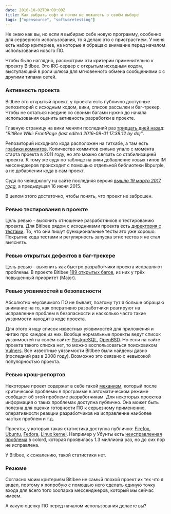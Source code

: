 ```yaml
---
date: 2016-10-02T00:00:00Z
title: Как выбрать софт и потом не пожалеть о своём выборе
tags: ["opensource", "softwaretesting"]
---
```


Не знаю как вы, но если я выбираю себе новую программу, особенно для серверного
использования, то я делаю это с пристрастием. У меня есть набор критериев, на
которые я обращаю внимание перед началом использования нового ПО.

Чтобы было наглядно, рассмотрим эти критерии применительно к проекту Bitlbee.
Это IRC‐сервер с открытым исходным кодом, выступающий в роли шлюза для
мгновенного обмена сообщениями с с другими типами сетей.

### Активность проекта

Bitlbee это открытый проект, у проекта есть публично доступные репозиторий с
исходным кодом, вики, список рассылки и баг-трекер. Чтобы не остаться наедине со
своими багами нужно до начала использования оценить активность разработки в
проекте.

Главную страницу на вики меняли последний раз [тридцать дней
назад](https://wiki.bitlbee.org/): _"BitlBee Wiki: FrontPage (last edited
2016-09-01 17:38:12 by dx)"_.

Репозиторий исходного кода расположен на гитхабе, а там есть [графики
коммитов](https://github.com/bitlbee/bitlbee/graphs/commit-activity). Количество
коммитов сильно упало с момента старта проекта в 2011 году, но это можно связать
со стабилизацией проекта. К тому же судя по таблице на вики добавление новых
типов IM мессенджеров происходит с помощью отдельной библиотеки libpurple, а не
добавлении кода в сам проект.

Судя по чейнджлогу на сайте последняя версия *[вышла 19 марта 2017
года](https://www.bitlbee.org/main.php/changelog.html)*, а предыдущая 16 июня
2015.

В целом этого достаточно, чтобы понять, что проект не заброшен.


### Ревью тестирования в проекте

Цель ревью - выяснить отношение разработчиков к тестированию проекта.  Для
Bitlbee рядом с исходниками проекта есть [директория с
тестами](https://github.com/bitlbee/bitlbee/tree/master/tests).  То, что они
пишут функциональные тесты это уже хорошо. Покрытие кода тестами и регулярность
запуска этих тестов я не стал выяснять.


### Ревью открытых дефектов в баг-трекере

Цель ревью - выяснить как быстро разработчики проекта исправляют проблемы. В
проекте Bitlbee [189 открытых багов](https://bugs.bitlbee.org/query), из них у
трёх повышенный приоритет (Major).


### Ревью уязвимостей в безопасности

Абсолютно неуязвимого ПО не бывает, поэтому тут я больше обращаю внимание на то,
как оперативно разработчики реагируют на исправление проблем в безопасности и
насколько часто такие уязвимости находят в коде проекта.

Для этого я ищу список известных уязвимостей для приложения и читаю про каждое
из них. Вообще нормальные проекты ведут список уязвимостей на своём сайте:
[PostgreSQL](https://www.postgresql.org/support/security/),
[OpenBSD](http://www.openbsd.org/errata60.html). Но если на сайте проекта такого
списка нет, то можно воспользоваться поисковиком
[Vulners](https://vulners.com/search?query=bitlbee). Все известные уязвимости
Bitlbee были найдены давно (последний раз в 2008 году). Возможно это связано с
невысокой популярностью проекта.


### Ревью крэш-репортов

Некоторые проект содержат в себе такой
[механизм](https://en.wikipedia.org/wiki/Crash_reporter), который после
критической проблемы в программе в автоматическом режиме сообщает об этой
проблеме разработчикам. Для некоторых проектов информация о таких проблемах
доступна публично. Она может быть полезна для оценки готовности ПО к серьезному
применению, оперативности реакции разработчиков на исправление наиболее частых
проблем и т.д.

Проекты, у которых такая статистика доступна публично:
[Firefox](https://crash-stats.mozilla.com/home/product/Firefox),
[Ubuntu](https://errors.ubuntu.com/),
[Fedora](https://retrace.fedoraproject.org/faf/), [Linux
kernel](http://oops.kernel.org/). Например у Убунты есть [неисправленная
проблема](https://bugs.launchpad.net/ubuntu/+source/sane-backends/+bug/1351286)
в colord, которая проявилась 1.3 миллиона раз, но до сих пор не исправлена.

У Bitlbee, к сожалению, такой статистики нет.

### Резюме

Согласно моим критериям Bitlbee не самый плохой проект их тех что я видел,
поэтому я попробую с помощью него сделать единую точку входа для всего того
зоопарка мессенджеров, который мы сейчас имеем.

А какую оценку ПО перед началом использования делаете вы?
